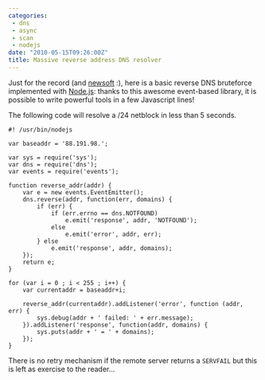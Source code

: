 ```yaml
---
categories:
 - dns
 - async
 - scan
 - nodejs
date: "2010-05-15T09:26:00Z"
title: Massive reverse address DNS resolver
---
```


Just for the record (and [newsoft](http://news0ft.blogspot.com/) :),
here is a basic reverse DNS bruteforce implemented with
[Node.js](http://nodejs.org/): thanks to this awesome event-based
library, it is possible to write powerful tools in a few Javascript
lines!

The following code will resolve a /24 netblock in less than 5 seconds.

``` {.prettyprint .lang-js}
#! /usr/bin/nodejs

var baseaddr = '88.191.98.';

var sys = require('sys');
var dns = require('dns');
var events = require('events');

function reverse_addr(addr) {
    var e = new events.EventEmitter();
    dns.reverse(addr, function(err, domains) {
        if (err) {
            if (err.errno == dns.NOTFOUND)
                e.emit('response', addr, 'NOTFOUND');
            else
                e.emit('error', addr, err);
        } else
            e.emit('response', addr, domains);
    });
    return e;
}

for (var i = 0 ; i < 255 ; i++) {
    var currentaddr = baseaddr+i;

    reverse_addr(currentaddr).addListener('error', function (addr, err) {
        sys.debug(addr + ' failed: ' + err.message);
    }).addListener('response', function(addr, domains) {
        sys.puts(addr + ' = ' + domains);
    });
}
```

There is no retry mechanism if the remote server returns a `SERVFAIL`
but this is left as exercise to the reader…

